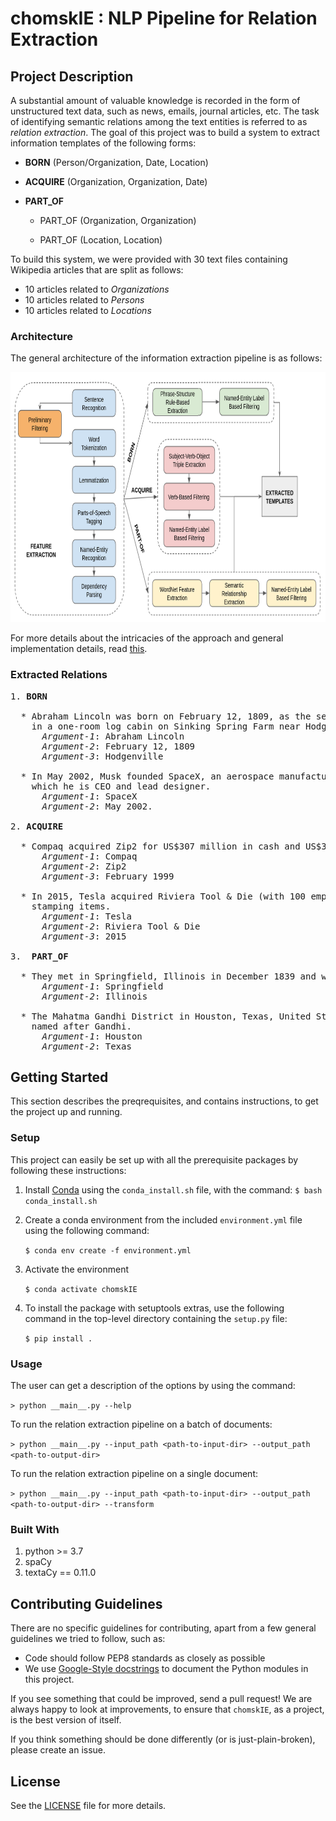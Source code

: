 # chomskIE : NLP Pipeline for Relation Extraction

## Project Description
A substantial amount of valuable knowledge is recorded in the form of unstructured text data, such as news, emails, journal articles, etc. The task of identifying semantic relations among the text entities is referred to as *relation  extraction*. The goal of this project was to build a system to extract information templates of the following forms:

* **BORN** (Person/Organization, Date, Location)
* **ACQUIRE** (Organization, Organization, Date)
* **PART_OF**

   * PART_OF (Organization, Organization)

   * PART_OF (Location, Location)

To build this system, we were provided with 30 text files containing Wikipedia articles that are split as follows:
* 10 articles related to _Organizations_
* 10 articles related to _Persons_
* 10 articles related to _Locations_

### Architecture
The general architecture of the information extraction pipeline is as follows:

<p align="center">
  <img width="690" height="400" src="https://github.com/aashishyadavally/chomskIE/blob/main/assets/images/architecture.png">
</p>

For more details about the intricacies of the approach and general implementation details, read [this](https://github.com/aashishyadavally/chomskIE/blob/main/assets/report.pdf).

### Extracted Relations
<pre>
1. <b>BORN</b>

  * Abraham Lincoln was born on February 12, 1809, as the second child of Thomas and Nancy Hanks Lincoln, 
    in a one-room log cabin on Sinking Spring Farm near Hodgenville, Kentucky.
      <i>Argument-1</i>: Abraham Lincoln
      <i>Argument-2</i>: February 12, 1809
      <i>Argument-3</i>: Hodgenville

  * In May 2002, Musk founded SpaceX, an aerospace manufacturer and spacetransport services company, of
    which he is CEO and lead designer.
      <i>Argument-1</i>: SpaceX
      <i>Argument-2</i>: May 2002.  

2. <b>ACQUIRE</b>

  * Compaq acquired Zip2 for US$307 million in cash and US$34 million instock options in February 1999.
      <i>Argument-1</i>: Compaq
      <i>Argument-2</i>: Zip2
      <i>Argument-3</i>: February 1999
  
  * In 2015, Tesla acquired Riviera Tool & Die (with 100 employees inMichigan), one of its suppliers of
    stamping items.
      <i>Argument-1</i>: Tesla
      <i>Argument-2</i>: Riviera Tool & Die
      <i>Argument-3</i>: 2015
  
3.  <b>PART_OF</b>
  
  * They met in Springfield, Illinois in December 1839 and were engaged a year later.
      <i>Argument-1</i>: Springfield
      <i>Argument-2</i>: Illinois
  
  * The Mahatma Gandhi District in Houston, Texas, United States, an ethnic Indian enclave, is officially
    named after Gandhi.
      <i>Argument-1</i>: Houston
      <i>Argument-2</i>: Texas
</pre>

## Getting Started
This section describes the preqrequisites, and contains instructions, to get the project up and running.

### Setup
This project can easily be set up with all the prerequisite packages by following these instructions:
  1. Install [Conda](https://docs.conda.io/projects/conda/en/latest/user-guide/install/) using the `conda_install.sh` file, with the command: `$ bash conda_install.sh`
  2. Create a conda environment from the included `environment.yml` file using the following command:
     
     `$ conda env create -f environment.yml`
  3. Activate the environment
     
     `$ conda activate chomskIE`
  4. To install the package with setuptools extras, use the following command in the top-level directory containing the `setup.py` file:
     
     `$ pip install .`

### Usage
The user can get a description of the options by using the command: 

`> python __main__.py --help`

To run the relation extraction pipeline on a batch of documents:

`> python __main__.py --input_path <path-to-input-dir> --output_path <path-to-output-dir>`

To run the relation extraction pipeline on a single document:

`> python __main__.py --input_path <path-to-input-dir> --output_path <path-to-output-dir> --transform`

### Built With
1. python >= 3.7
2. spaCy
3. textaCy == 0.11.0


## Contributing Guidelines
There are no specific guidelines for contributing, apart from a few general guidelines we tried to follow, such as:
* Code should follow PEP8 standards as closely as possible
* We use [Google-Style docstrings](https://sphinxcontrib-napoleon.readthedocs.io/en/latest/example_google.html) to document the Python modules in this project.

If you see something that could be improved, send a pull request! 
We are always happy to look at improvements, to ensure that `chomskIE`, as a project, is the best version of itself. 

If you think something should be done differently (or is just-plain-broken), please create an issue.

## License
See the [LICENSE](https://github.com/aashishyadavally/chomskIE/blob/master/LICENSE) file for more details.
